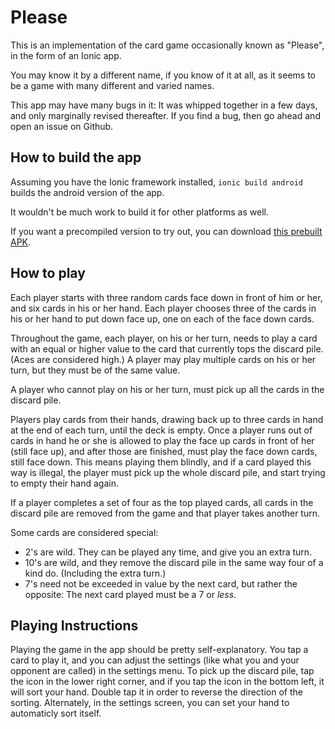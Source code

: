 Please
=================

This is an implementation of the card game occasionally known as "Please", in the form of an Ionic app.

You may know it by a different name, if you know of it at all, as it seems to be a game with many different and varied names.

This app may have many bugs in it: It was whipped together in a few days, and only marginally revised thereafter. If you find
a bug, then go ahead and open an issue on Github.

## How to build the app

Assuming you have the Ionic framework installed, `ionic build android` builds the android version of the app.

It wouldn't be much work to build it for other platforms as well.

If you want a precompiled version to try out, you can download [this prebuilt APK](https://app.box.com/s/ps7b0kergzdefu8kvkhz).

## How to play

Each player starts with three random cards face down in front of him or her, and six cards in his or her hand.
Each player chooses three of the cards in his or her hand to put down face up, one on each of the face down cards.

Throughout the game, each player, on his or her turn, needs to play a card with an equal or higher value to the card that
currently tops the discard pile. (Aces are considered high.)
A player may play multiple cards on his or her turn, but they must be of the same value.

A player who cannot play on his or her turn, must pick up all the cards in the discard pile.

Players play cards from their hands, drawing back up to three cards in hand at the end of each turn, until the deck is empty.
Once a player runs out of cards in hand he or she is allowed to play the face up cards in front of her (still face up),
and after those are finished, must play the face down cards, still face down. This means playing them blindly, and if a
card played this way is illegal, the player must pick up the whole discard pile, and start trying to empty their hand
again.

If a player completes a set of four as the top played cards, all cards in the discard pile are removed from the game and
that player takes another turn.

Some cards are considered special:

- 2's are wild. They can be played any time, and give you an extra turn.
- 10's are wild, and they remove the discard pile in the same way four of a kind do. (Including the extra turn.)
- 7's need not be exceeded in value by the next card, but rather the opposite: The next card played must be a 7 or *less*.

## Playing Instructions

Playing the game in the app should be pretty self-explanatory. You tap a card to play it, and you can adjust the settings
(like what you and your opponent are called) in the settings menu. To pick up the discard pile, tap the icon in the lower right corner,
and if you tap the icon in the bottom left, it will sort your hand. Double tap it in order to reverse the direction of the sorting.
Alternately, in the settings screen, you can set your hand to automaticly sort itself.

